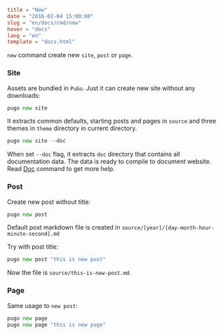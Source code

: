 ```toml
title = "New"
date = "2016-02-04 15:00:00"
slug = "en/docs/cmd/new"
hover = "docs"
lang = "en"
template = "docs.html"
```

`new` command create new `site`, `post` or `page`.

### Site

Assets are bundled in `PuGo`. Just it can create new site without any downloads:

```go
pugo new site
```

It extracts common defaults, starting posts and pages in `source` and three themes in `theme` directory in current directory. 

```go
pugo new site --doc
```

When set `--doc` flag, it extracts `doc` directory that contains all documentation data. The data is ready to compile to document website. Read [Doc](/en/docs/cmd/doc) command to get more help.

### Post

Create new post without title:

```go
pugo new post
```

Default post markdown file is created in `source/[year]/[day-month-hour-minute-second].md`

Try with post title:

```go
pugo new post "this is new post"
```

Now the file is `source/this-is-new-post.md`.

### Page

Same usage to `new post`:

```go
pugo new page
pugo new page "this is new page"
```